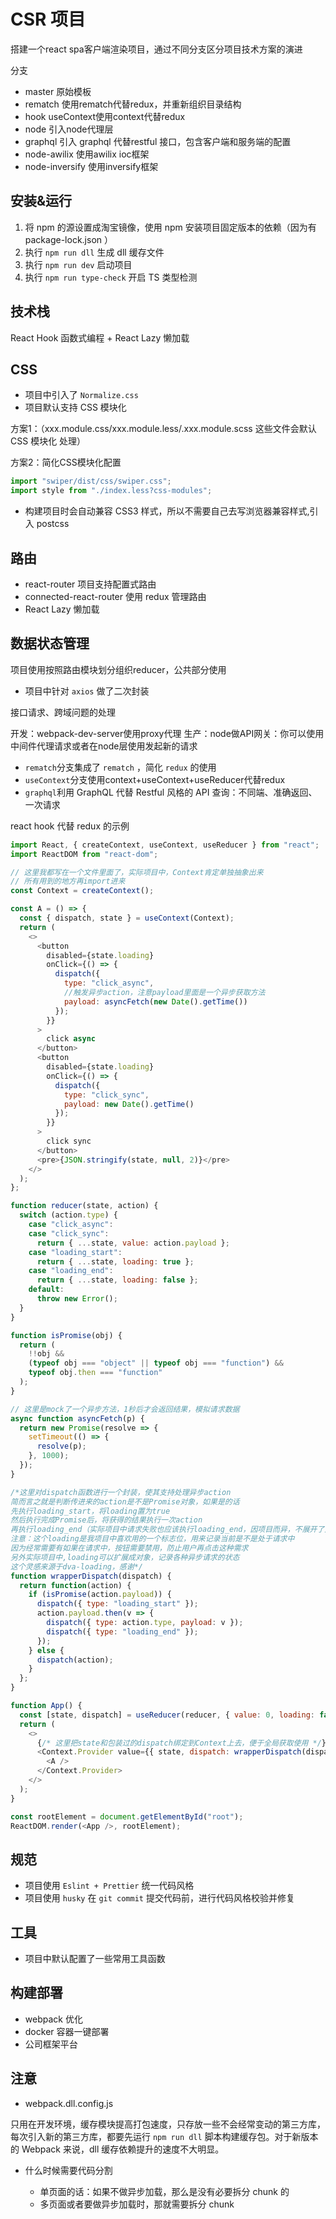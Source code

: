 # CSR 项目

搭建一个react spa客户端渲染项目，通过不同分支区分项目技术方案的演进

分支

- master 原始模板
- rematch 使用rematch代替redux，并重新组织目录结构
- hook useContext使用context代替redux
- node 引入node代理层
- graphql 引入 graphql 代替restful 接口，包含客户端和服务端的配置
- node-awilix 使用awilix ioc框架
- node-inversify 使用inversify框架

## 安装&运行

1. 将 npm 的源设置成淘宝镜像，使用 npm 安装项目固定版本的依赖（因为有 package-lock.json ）
2. 执行 `npm run dll` 生成 dll 缓存文件
3. 执行 `npm run dev` 启动项目
4. 执行 `npm run type-check` 开启 TS 类型检测

## 技术栈

React Hook 函数式编程 + React Lazy 懒加载

## CSS

- 项目中引入了 `Normalize.css`
- 项目默认支持 CSS 模块化

方案1：（xxx.module.css/xxx.module.less/.xxx.module.scss 这些文件会默认 CSS 模块化 处理） 

方案2：简化CSS模块化配置

```js
import "swiper/dist/css/swiper.css";
import style from "./index.less?css-modules";
```
- 构建项目时会自动兼容 CSS3 样式，所以不需要自己去写浏览器兼容样式,引入 postcss

## 路由

- react-router 项目支持配置式路由
- connected-react-router 使用 redux 管理路由
- React Lazy 懒加载

## 数据状态管理

项目使用按照路由模块划分组织reducer，公共部分使用

- 项目中针对 `axios` 做了二次封装

接口请求、跨域问题的处理

开发：webpack-dev-server使用proxy代理
生产：node做API网关：你可以使用中间件代理请求或者在node层使用发起新的请求

- `rematch`分支集成了 `rematch` ，简化 `redux` 的使用
- `useContext`分支使用context+useContext+useReducer代替redux
- `graphql`利用 GraphQL 代替 Restful 风格的 API 查询：不同端、准确返回、一次请求

react hook 代替 redux 的示例

```js
import React, { createContext, useContext, useReducer } from "react";
import ReactDOM from "react-dom";

// 这里我都写在一个文件里面了，实际项目中，Context肯定单独抽象出来
// 所有用到的地方再import进来
const Context = createContext();

const A = () => {
  const { dispatch, state } = useContext(Context);
  return (
    <>
      <button
        disabled={state.loading}
        onClick={() => {
          dispatch({
            type: "click_async",
            //触发异步action，注意payload里面是一个异步获取方法
            payload: asyncFetch(new Date().getTime())
          });
        }}
      >
        click async
      </button>
      <button
        disabled={state.loading}
        onClick={() => {
          dispatch({
            type: "click_sync",
            payload: new Date().getTime()
          });
        }}
      >
        click sync
      </button>
      <pre>{JSON.stringify(state, null, 2)}</pre>
    </>
  );
};

function reducer(state, action) {
  switch (action.type) {
    case "click_async":
    case "click_sync":
      return { ...state, value: action.payload };
    case "loading_start":
      return { ...state, loading: true };
    case "loading_end":
      return { ...state, loading: false };
    default:
      throw new Error();
  }
}

function isPromise(obj) {
  return (
    !!obj &&
    (typeof obj === "object" || typeof obj === "function") &&
    typeof obj.then === "function"
  );
}

// 这里是mock了一个异步方法，1秒后才会返回结果，模拟请求数据
async function asyncFetch(p) {
  return new Promise(resolve => {
    setTimeout(() => {
      resolve(p);
    }, 1000);
  });
}

/*这里对dispatch函数进行一个封装，使其支持处理异步action
简而言之就是判断传进来的action是不是Promise对象，如果是的话
先执行loading_start，将loading置为true
然后执行完成Promise后，将获得的结果执行一次action
再执行loading_end（实际项目中请求失败也应该执行loading_end，因项目而异，不展开了）
注意：这个loading是我项目中喜欢用的一个标志位，用来记录当前是不是处于请求中
因为经常需要有如果在请求中，按钮需要禁用，防止用户再点击这种需求
另外实际项目中,loading可以扩展成对象，记录各种异步请求的状态
这个灵感来源于dva-loading，感谢*/
function wrapperDispatch(dispatch) {
  return function(action) {
    if (isPromise(action.payload)) {
      dispatch({ type: "loading_start" });
      action.payload.then(v => {
        dispatch({ type: action.type, payload: v });
        dispatch({ type: "loading_end" });
      });
    } else {
      dispatch(action);
    }
  };
}

function App() {
  const [state, dispatch] = useReducer(reducer, { value: 0, loading: false });
  return (
    <>
      {/* 这里把state和包装过的dispatch绑定到Context上去，便于全局获取使用 */}
      <Context.Provider value={{ state, dispatch: wrapperDispatch(dispatch) }}>
        <A />
      </Context.Provider>
    </>
  );
}

const rootElement = document.getElementById("root");
ReactDOM.render(<App />, rootElement);
```


## 规范

- 项目使用 `Eslint + Prettier` 统一代码风格
- 项目使用 `husky` 在 `git commit` 提交代码前，进行代码风格校验并修复

## 工具

- 项目中默认配置了一些常用工具函数

## 构建部署

- webpack 优化
- docker 容器一键部署
- 公司框架平台

## 注意

- webpack.dll.config.js 

只用在开发环境，缓存模块提高打包速度，只存放一些不会经常变动的第三方库，每次引入新的第三方库，都要先运行 `npm run dll` 脚本构建缓存包。对于新版本的 Webpack 来说，dll 缓存依赖提升的速度不大明显。

- 什么时候需要代码分割

  - 单页面的话：如果不做异步加载，那么是没有必要拆分 chunk 的
  - 多页面或者要做异步加载时，那就需要拆分 chunk



